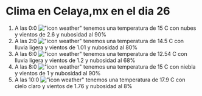 # Clima en Celaya,mx en el dia 26

1. A las 0:0 !["icon weather"](http://openweathermap.org/img/w/04n.png) tenemos una temperatura de 15 C con nubes y  vientos de 2.6 y nubosidad al 90%
1. A las 2:0 !["icon weather"](http://openweathermap.org/img/w/10n.png) tenemos una temperatura de 14.5 C con lluvia ligera y  vientos de 1.01 y nubosidad al 80%
1. A las 6:0 !["icon weather"](http://openweathermap.org/img/w/10n.png) tenemos una temperatura de 12.54 C con lluvia ligera y  vientos de 1.2 y nubosidad al 68%
1. A las 8:0 !["icon weather"](http://openweathermap.org/img/w/50d.png) tenemos una temperatura de 15 C con niebla y  vientos de 1 y nubosidad al 90%
1. A las 10:0 !["icon weather"](http://openweathermap.org/img/w/02d.png) tenemos una temperatura de 17.9 C con cielo claro y  vientos de 1.76 y nubosidad al 8%
